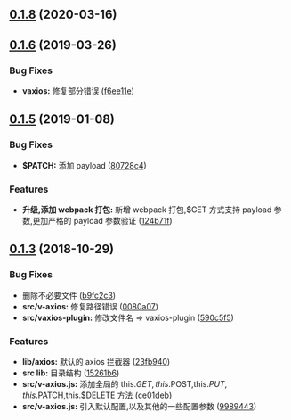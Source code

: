 ## [0.1.8](https://github.com/vxhly/vaxios-plugin/compare/v0.1.6...v0.1.8) (2020-03-16)



## [0.1.6](https://github.com/vxhly/vaxios-plugin/compare/v0.1.5...v0.1.6) (2019-03-26)


### Bug Fixes

* **vaxios:** 修复部分错误 ([f6ee11e](https://github.com/vxhly/vaxios-plugin/commit/f6ee11e696e2de17f6af5f403933f5e87a6cd1e2))



## [0.1.5](https://github.com/vxhly/vaxios-plugin/compare/v0.1.3...v0.1.5) (2019-01-08)


### Bug Fixes

* **$PATCH:** 添加 payload ([80728c4](https://github.com/vxhly/vaxios-plugin/commit/80728c4a97e8bd41026ad296d0237f4db40b2d65))


### Features

* **升级,添加 webpack 打包:** 新增 webpack 打包,$GET 方式支持 payload 参数,更加严格的 payload 参数验证 ([124b71f](https://github.com/vxhly/vaxios-plugin/commit/124b71fdec0323acf90e97b984c1c057eb07f047))



## [0.1.3](https://github.com/vxhly/vaxios-plugin/compare/15261b627af40a024bc4e2a7b42fcd832047e8f6...v0.1.3) (2018-10-29)


### Bug Fixes

* 删除不必要文件 ([b9fc2c3](https://github.com/vxhly/vaxios-plugin/commit/b9fc2c3aa4eb618a549ceca54c5d35d8e36c6bba))
* **src/v-axios:** 修复路径错误 ([0080a07](https://github.com/vxhly/vaxios-plugin/commit/0080a0721b5d68fe7d127d8c03f13e6615eee946))
* **src/vaxios-plugin:** 修改文件名 => vaxios-plugin ([590c5f5](https://github.com/vxhly/vaxios-plugin/commit/590c5f5ca40a26ef686bec138a7edbde0950fe7d))


### Features

* **lib/axios:** 默认的 axios 拦截器 ([23fb940](https://github.com/vxhly/vaxios-plugin/commit/23fb940daa456b9d21ea575d2af0c5f3bd6f8dae))
* **src lib:** 目录结构 ([15261b6](https://github.com/vxhly/vaxios-plugin/commit/15261b627af40a024bc4e2a7b42fcd832047e8f6))
* **src/v-axios.js:** 添加全局的 this.$GET,this.$POST,this.$PUT,this.$PATCH,this.$DELETE 方法 ([ce01deb](https://github.com/vxhly/vaxios-plugin/commit/ce01deb334f8673e56e948b43bbb696a74e5887d))
* **src/v-axios.js:** 引入默认配置,以及其他的一些配置参数 ([9989443](https://github.com/vxhly/vaxios-plugin/commit/9989443a8c0d1b32dd676025bfd588aacd958a58))



